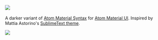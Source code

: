 ![](http://i.imgur.com/f58FC9u.png)
---

A darker variant of [Atom Material Syntax](https://github.com/silvestreh/atom-material-ui) for [Atom Material UI](https://github.com/silvestreh/atom-material-ui). Inspired by Mattia Astorino's [SublimeText theme](https://github.com/equinusocio/material-theme).

![](http://i.imgur.com/s23XB6r.png)
